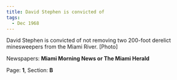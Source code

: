 ```yaml
---  
title: David Stephen is convicted of  
tags:  
  - Dec 1968  
---  
```

  
David Stephen is convicted of not removing two 200-foot derelict minesweepers from the Miami River. [Photo]  
  
Newspapers: **Miami Morning News or The Miami Herald**  
  
Page: **1**, Section: **B** 
